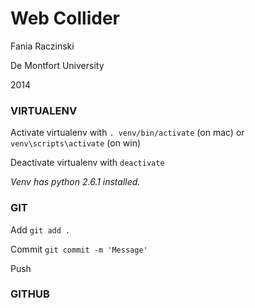
# Web Collider

Fania Raczinski

De Montfort University

2014

### VIRTUALENV

Activate virtualenv with
```. venv/bin/activate``` (on mac)
or 
```venv\scripts\activate``` (on win)

Deactivate virtualenv with
```deactivate```

*Venv has python 2.6.1 installed.*

### GIT

Add
```git add .```

Commit
```git commit -m 'Message'```

Push

### GITHUB

